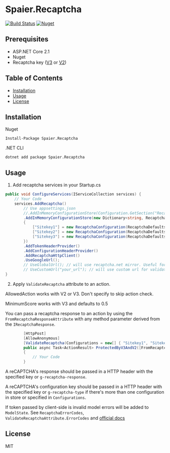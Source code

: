 # Spaier.Recaptcha

[![Build Status](https://travis-ci.org/Spaier/Spaier.Recaptcha.svg?branch=master)](https://travis-ci.org/Spaier/Spaier.Recaptcha)
[![Nuget](https://img.shields.io/nuget/v/Spaier.Recaptcha.svg)](https://www.nuget.org/packages/Spaier.Recaptcha)

## Prerequisites

- ASP.NET Core 2.1
- Nuget
- Recaptcha key ([V3](https://g.co/recaptcha/v3) or [V2](https://www.google.com/recaptcha/admin))

## Table of Contents

* [Installation](#installation)
* [Usage](#usage)
* [License](#license)

## Installation

Nuget

```
Install-Package Spaier.Recaptcha
```

.NET CLI

```
dotnet add package Spaier.Recaptcha
```

## Usage

1. Add recaptcha services in your Startup.cs

```cs
public void ConfigureServices(IServiceCollection services) {
    // Your Code
    services.AddRecaptcha()
        // Use appsettings.json
        //.AddInMemoryConfigurationStore(Configuration.GetSection("Recaptcha"))
        .AddInMemoryConfigurationStore(new Dictionary<string, RecaptchaConfiguration>
        {
            ["Sitekey1"] = new RecaptchaConfiguration(RecaptchaDefaults.TestSecretKey),
            ["Sitekey2"] = new RecaptchaConfiguration(RecaptchaDefaults.TestSecretKey),
            ["Sitekey3"] = new RecaptchaConfiguration(RecaptchaDefaults.TestSecretKey)
        })
        .AddTokenHeaderProvider()
        .AddConfigurationHeaderProvider()
        .AddRecaptchaHttpClient()
        .UseGoogleUrl();
		// UseGlobalUrl(); // will use recaptcha.net mirror. Useful for countries where google.com is blocked.
        // UseCustomUrl("your_url"); // will use custom url for validation.
}
```

2. Apply `ValidateRecaptcha` attribute to an action.

AllowedAction works with V2 or V3. Don't specify to skip action check.

MinimumScore works with V3 and defaults to 0.5

You can pass a recaptcha response to an action by using the `FromRecaptchaResponseAttribute` with 
any method parameter derived from the `IRecaptchaResponse`.

```cs
        [HttpPost]
        [AllowAnonymous]
        [ValidateRecaptcha(Configurations = new[] { "Sitekey1", "Sitekey2" }, MinimumScore = 0.7, AllowedAction = "register")]
        public async Task<ActionResult> ProtectedByV3AndV2([FromRecaptchaResponse] RecaptchaResponse response)
        {
            // Your Code
        }
```

A reCAPTCHA's response should be passed in a HTTP header with the specified key or `g-recaptcha-response`.

A reCAPTCHA's configuration key should be passed in a HTTP header with the specified key or `g-recaptcha-type`
if there's more than one configuration in store or specified in `Configurations`.

If token passed by client-side is invalid model errors will be added to `ModelState`.
See `RecaptchaErrorCodes`, `ValidateRecaptchaAttribute.ErrorCodes` and [official docs](https://developers.google.com/recaptcha/docs/verify)

## License

MIT
